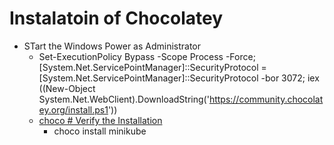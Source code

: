 # Instalatoin of Chocolatey
- STart the Windows Power as  Administrator
  - Set-ExecutionPolicy Bypass -Scope Process -Force; [System.Net.ServicePointManager]::SecurityProtocol = [System.Net.ServicePointManager]::SecurityProtocol -bor 3072; iex ((New-Object System.Net.WebClient).DownloadString('https://community.chocolatey.org/install.ps1'))
  - [choco # Verify the Installation](https://user-images.githubusercontent.com/111234771/202818467-22a26a41-ab84-4e91-8b5b-441c172b4479.png)
    - choco install minikube
